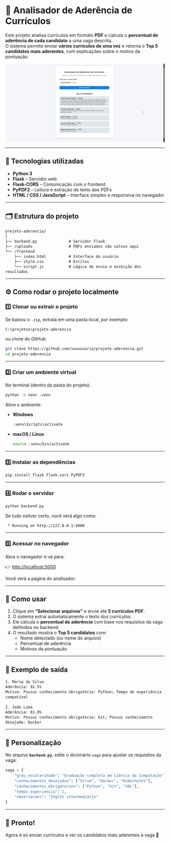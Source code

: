 # 🧠 Analisador de Aderência de Currículos

Este projeto analisa currículos em formato **PDF** e calcula o **percentual de aderência de cada candidato** a uma vaga descrita.  
O sistema permite enviar **vários currículos de uma vez** e retorna o **Top 5 candidatos mais aderentes**, com explicações sobre o motivo da pontuação.

![Tela do sistema](/foto.png)

---

## 🚀 Tecnologias utilizadas

- **Python 3**  
- **Flask** – Servidor web  
- **Flask-CORS** – Comunicação com o frontend  
- **PyPDF2** – Leitura e extração de texto dos PDFs  
- **HTML / CSS / JavaScript** – Interface simples e responsiva no navegador  

---

## 🗂 Estrutura do projeto

```
projeto-aderencia/
│
├── backend.py              # Servidor Flask
├── /uploads                # PDFs enviados são salvos aqui
└── /frontend
    ├── index.html          # Interface do usuário
    ├── style.css           # Estilos
    └── script.js           # Lógica de envio e exibição dos resultados
```

---

## ⚙️ Como rodar o projeto localmente

### 1️⃣ Clonar ou extrair o projeto

Se baixou o `.zip`, extraia em uma pasta local, por exemplo:
```
C:\projetos\projeto-aderencia
```

ou clone do GitHub:
```bash
git clone https://github.com/seuusuario/projeto-aderencia.git
cd projeto-aderencia
```

---

### 2️⃣ Criar um ambiente virtual

No terminal (dentro da pasta do projeto):

```bash
python -m venv .venv
```

Ative o ambiente:

- **Windows**
  ```bash
  .venv\Scripts\activate
  ```
- **macOS / Linux**
  ```bash
  source .venv/bin/activate
  ```

---

### 3️⃣ Instalar as dependências

```bash
pip install flask flask-cors PyPDF2
```

---

### 4️⃣ Rodar o servidor

```bash
python backend.py
```

Se tudo estiver certo, você verá algo como:

```
 * Running on http://127.0.0.1:5000
```

---

### 5️⃣ Acessar no navegador

Abra o navegador e vá para:

👉 [http://localhost:5000](http://localhost:5000)

Você verá a página do analisador.

---

## 💼 Como usar

1. Clique em **“Selecionar arquivos”** e envie até **5 currículos PDF**.  
2. O sistema extrai automaticamente o texto dos currículos.  
3. Ele calcula o **percentual de aderência** com base nos requisitos da vaga definidos no backend.  
4. O resultado mostra o **Top 5 candidatos** com:
   - Nome detectado (ou nome do arquivo)  
   - Percentual de aderência  
   - Motivos da pontuação  

---

## 🧩 Exemplo de saída

```
1. Maria da Silva
Aderência: 92.5%
Motivo: Possui conhecimento obrigatório: Python; Tempo de experiência compatível

2. João Lima
Aderência: 81.0%
Motivo: Possui conhecimento obrigatório: Git; Possui conhecimento desejado: Docker
```

---

## 🧰 Personalização

No arquivo **`backend.py`**, edite o dicionário `vaga` para ajustar os requisitos da vaga:

```python
vaga = {
    "grau_escolaridade": "Graduação completa em Ciência da Computação",
    "conhecimentos_desejados": ["Scrum", "Docker", "Kubernetes"],
    "conhecimentos_obrigatorios": ["Python", "Git", "SQL"],
    "tempo_experiencia": 2,
    "observacoes": "Inglês intermediário"
}
```

---

## 🏁 Pronto!

Agora é só enviar currículos e ver os candidatos mais aderentes à vaga 🎯
